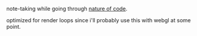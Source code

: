 note-taking while going through [nature of code](http://natureofcode.com/book/).

optimized for render loops since i'll probably use this with webgl at some point.
